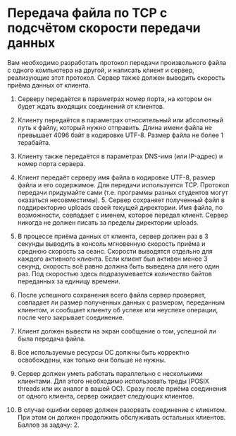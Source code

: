 # Передача файла по ТСР с подсчётом скорости передачи данных

Вам необходимо разработать протокол передачи произвольного файла с одного компьютера на другой, и написать клиент и сервер, реализующие этот протокол. Сервер также должен выводить скорость приёма данных от клиента.

1. Серверу передаётся в параметрах номер порта, на котором он будет ждать входящих соединений от клиентов.

2. Клиенту передаётся в параметрах относительный или абсолютный путь к файлу, который нужно отправить. Длина имени файла не превышает 4096 байт в кодировке UTF-8. Размер файла не более 1 терабайта.

3. Клиенту также передаётся в параметрах DNS-имя (или IP-адрес) и номер порта сервера.

4. Клиент передаёт серверу имя файла в кодировке UTF-8, размер файла и его содержимое. Для передачи используется ТСР. Протокол передачи придумайте сами (т.е. программы разных студентов могут оказаться несовместимы). 5. Сервер сохраняет полученный файл в поддиректорию uploads своей текущей директории. Имя файла, по возможности, совпадает с именем, которое передал клиент. Сервер никогда не должен писать за пределы директории uploads.

6. В процессе приёма данных от клиента, сервер должен раз в 3 секунды выводить в консоль мгновенную скорость приёма и среднюю скорость за сеанс. Скорости выводятся отдельно для каждого активного клиента. Если клиент был активен менее 3 секунд, скорость всё равно должна быть выведена для него один раз. Под скоростью здесь подразумевается количество байтов переданных за единицу времени.

7. После успешного сохранения всего файла сервер проверяет, совпадает ли размер полученных данных с размером, переданным клиентом, и сообщает клиенту об
успехе или неуспехе операции, после чего закрывает соединение.

8. Клиент должен вывести на экран сообщение о том, успешной ли была передача файла.

9. Все используемые ресурсы ОС должны быть корректно освобождены, как только они больше не нужны.

10. Сервер должен уметь работать параллельно с несколькими клиентами. Для этого необходимо использовать треды (POSIX threads или их аналог в вашей ОС).
Сразу после приёма соединения от одного клиента, сервер ожидает следующих
клиентов.

11. В случае ошибки сервер должен разорвать соединение с клиентом. При этом он должен продолжить обслуживать остальных клиентов.
Баллов за задачу: 2.

